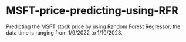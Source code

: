 # MSFT-price-predicting-using-RFR
Predicting the MSFT stock price by using Random Forest Regressor, the data time is ranging from 1/9/2022 to 1/10/2023.
